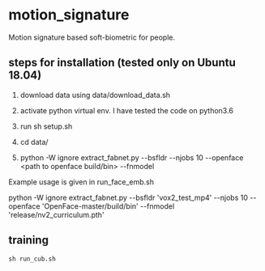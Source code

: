 # motion_signature
Motion signature based soft-biometric for people.

## steps for installation (tested only on Ubuntu 18.04)

1) download data using data/download_data.sh

2) activate python virtual env. I have tested the code on python3.6

3) run sh setup.sh

4) cd data/

5) python -W ignore extract_fabnet.py --bsfldr <basefolder with mp4> --njobs 10 --openface <path to openface build/bin> --fnmodel <path to fabnet model file>
    
  Example usage is given in run_face_emb.sh
  
  python -W ignore extract_fabnet.py --bsfldr 'vox2_test_mp4' --njobs 10 --openface 'OpenFace-master/build/bin' --fnmodel 'release/nv2_curriculum.pth'
  
## training

```
sh run_cub.sh
```
